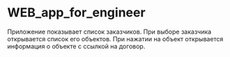 # WEB_app_for_engineer

Приложение показывает список заказчиков. 
При выборе заказчика открывается список его объектов.
При нажатии на объект открывается информация о объекте с ссылкой на договор.
